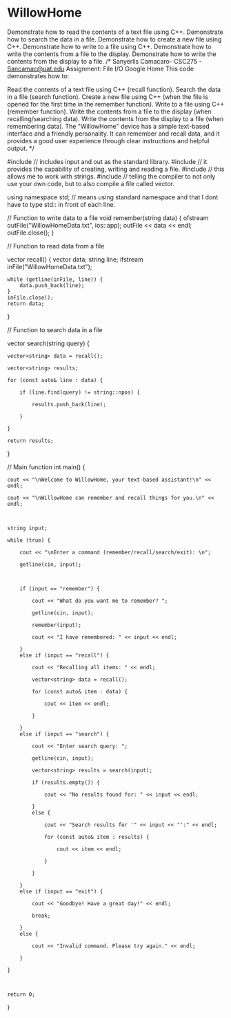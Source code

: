 # WillowHome
Demonstrate how to read the contents of a text file using C++. Demonstrate how to search the data in a file. Demonstrate how to create a new file using C++. Demonstrate how to write to a file using C++. Demonstrate how to write the contents from a file to the display. Demonstrate how to write the contents from the display to a file.
/* Sanyerlis Camacaro- CSC275 - Sancamac@uat.edu Assignment: File I/O Google Home
This code demonstrates how to:

Read the contents of a text file using C++ (recall function).
Search the data in a file (search function).
Create a new file using C++ (when the file is opened for the first time in the remember function).
Write to a file using C++ (remember function).
Write the contents from a file to the display (when recalling/searching data).
Write the contents from the display to a file (when remembering data).
The "WillowHome" device has a simple text-based interface and a friendly personality. 
It can remember and recall data, and it provides a good user experience through clear 
instructions and helpful output. */

#include <iostream> // includes input and out as the standard library.
#include <fstream> // it provides the capability of creating, writing and reading a file. 
#include <string> // this allows me to work with strings.
#include <vector> // telling the compiler to not only use your own code, but to also compile a file called vector.

using namespace std; // means using standard namespace and that I dont have to type std:: in front of each line.

// Function to write data to a file
void remember(string data) {
    ofstream outFile("WillowHomeData.txt", ios::app);
    outFile << data << endl;
    outFile.close();
}


// Function to read data from a file

vector<string> recall() {
    vector<string> data;
    string line;
    ifstream inFile("WillowHomeData.txt");

    while (getline(inFile, line)) {
        data.push_back(line);
    }
    inFile.close();
    return data;
}

// Function to search data in a file

vector<string> search(string query) {

    vector<string> data = recall();

    vector<string> results;

    for (const auto& line : data) {

        if (line.find(query) != string::npos) {

            results.push_back(line);

        }

    }

    return results;

}

// Main function
int main() {

    cout << "\nWelcome to WillowHome, your text-based assistant!\n" << endl;

    cout << "\nWillowHome can remember and recall things for you.\n" << endl;



    string input;

    while (true) {

        cout << "\nEnter a command (remember/recall/search/exit): \n";

        getline(cin, input);



        if (input == "remember") {

            cout << "What do you want me to remember? ";

            getline(cin, input);

            remember(input);

            cout << "I have remembered: " << input << endl;

        }
        else if (input == "recall") {

            cout << "Recalling all items: " << endl;

            vector<string> data = recall();

            for (const auto& item : data) {

                cout << item << endl;

            }

        }
        else if (input == "search") {

            cout << "Enter search query: ";

            getline(cin, input);

            vector<string> results = search(input);

            if (results.empty()) {

                cout << "No results found for: " << input << endl;

            }
            else {

                cout << "Search results for '" << input << "':" << endl;

                for (const auto& item : results) {

                    cout << item << endl;

                }

            }

        }
        else if (input == "exit") {

            cout << "Goodbye! Have a great day!" << endl;

            break;

        }
        else {

            cout << "Invalid command. Please try again." << endl;

        }

    }



    return 0;

}
